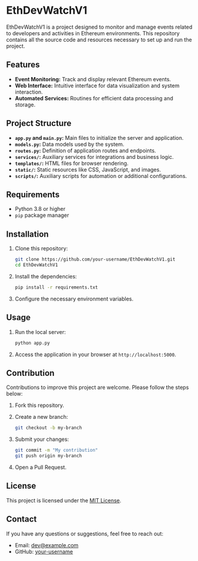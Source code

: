 # EthDevWatchV1

EthDevWatchV1 is a project designed to monitor and manage events related to developers and activities in Ethereum environments. This repository contains all the source code and resources necessary to set up and run the project.

## Features

- **Event Monitoring:** Track and display relevant Ethereum events.
- **Web Interface:** Intuitive interface for data visualization and system interaction.
- **Automated Services:** Routines for efficient data processing and storage.

## Project Structure

- **`app.py` and `main.py`:** Main files to initialize the server and application.
- **`models.py`:** Data models used by the system.
- **`routes.py`:** Definition of application routes and endpoints.
- **`services/`:** Auxiliary services for integrations and business logic.
- **`templates/`:** HTML files for browser rendering.
- **`static/`:** Static resources like CSS, JavaScript, and images.
- **`scripts/`:** Auxiliary scripts for automation or additional configurations.

## Requirements

- Python 3.8 or higher
- `pip` package manager

## Installation

1. Clone this repository:

   ```bash
   git clone https://github.com/your-username/EthDevWatchV1.git
   cd EthDevWatchV1
   ```

2. Install the dependencies:

   ```bash
   pip install -r requirements.txt
   ```

3. Configure the necessary environment variables.

## Usage

1. Run the local server:

   ```bash
   python app.py
   ```

2. Access the application in your browser at `http://localhost:5000`.

## Contribution

Contributions to improve this project are welcome. Please follow the steps below:

1. Fork this repository.
2. Create a new branch:

   ```bash
   git checkout -b my-branch
   ```

3. Submit your changes:

   ```bash
   git commit -m "My contribution"
   git push origin my-branch
   ```

4. Open a Pull Request.

## License

This project is licensed under the [MIT License](LICENSE).

## Contact

If you have any questions or suggestions, feel free to reach out:

- Email: dev@example.com
- GitHub: [your-username](https://github.com/your-username)

